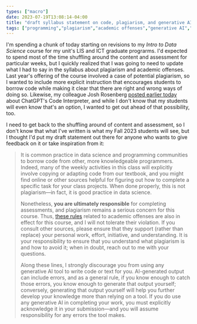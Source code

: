 ```yaml
---
types: ["macro"]
date: 2023-07-19T13:08:14-04:00
title: "draft syllabus statement on code, plagiarism, and generative AI"
tags: ["programming","plagiarism","academic offenses","generative AI","data science","ICT 661","Josh Rosenberg","ChatGPT"]
---
```

I'm spending a chunk of today starting on revisions to my *Intro to Data Science* course for my unit's LIS and ICT graduate prograrms. I'd expected to spend most of the time shuffling around the content and assessment for particular weeks, but I quickly realized that I was going to need to update what I had to say in the syllabus about plagiarism and academic offenses. Last year's offering of the course involved a case of potential plagiarism, so I wanted to include more explicit instruction that encourages students to borrow code while making it clear that there are right and wrong ways of doing so. Likewise, my colleague Josh Rosenberg [posted earlier today](https://joshuamrosenberg.com/post/2023/07/19/on-chatgpt-s-code-interpreter/) about ChatGPT's Code Interpreter, and while I don't know that my students will even know that's an option, I wanted to get out ahead of that possibility, too.

I need to get back to the shuffling around of content and assessment, so I don't know that what I've written is what my Fall 2023 students will see, but I thought I'd put my draft statement out there for anyone who wants to give feedback on it or take inspiration from it: 

> It is common practice in data science and programming communities to borrow code from other, more knowledgeable programmers. Indeed, many of the weekly activities in this class will explicitly involve copying or adapting code from our textbook, and you might find online or other sources helpful for figuring out how to complete a specific task for your class projects. When done properly, this is not plagiarism—in fact, it is good practice in data science.
> 
> Nonetheless, **you are ultimately responsible** for completing assessments, and plagiarism remains a serious concern for this course. Thus, [these rules](https://www.uky.edu/universitysenate/ao) related to academic offenses are also in effect for this course, and I will not tolerate their violation. If you consult other sources, please ensure that they support (rather than replace) your personal work, effort, initiative, and understanding. It is your responsibility to ensure that you understand what plagiarism is and how to avoid it; when in doubt, reach out to me with your questions.
> 
> Along these lines, I strongly discourage you from using any generative AI tool to write code or text for you. AI-generated output can include errors, and as a general rule, if you know enough to catch those errors, you know enough to generate that output yourself; conversely, generating that output yourself will help you further develop your knowledge more than relying on a tool. If you do use any generative AI in completing your work, you must explicitly acknowledge it in your submission—and you will assume responsibility for any errors the tool makes.
